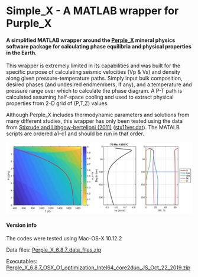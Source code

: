 # Simple_X - A MATLAB wrapper for Purple_X
#### A simplified MATLAB wrapper around the [Perple_X](http://www.perplex.ethz.ch/) mineral physics software package for calculating phase equilibria and physical properties in the Earth.

This wrapper is extremely limited in its capabilities and was built for the specific purpose of calculating seismic velocities (Vp & Vs) and density along given pressure-temperature paths. Simply input bulk composition, desired phases (and undesired endmembers, if any), and a temperature and pressure range over which to calculate the phase diagram. A P-T path is calculated assuming half-space cooling and used to extract physical properties from 2-D grid of (P,T,Z) values.

Although Perple_X includes thermodynamic parameters and solutions from many different studies, this wrapper has only been tested using the data from [Stixrude and Lithgow-bertelloni (2011)](https://onlinelibrary.wiley.com/doi/10.1111/j.1365-246X.2010.04890.x) ([stx11ver.dat](./data_files/stx11ver.dat)). The MATALB scripts are ordered a1–c1 and should be run in that order.

![](./_archive/example.png)


#### Version info
The codes were tested using Mac-OS-X 10.12.2

Data files: [Perple_X_6.8.7_data_files.zip](./_archive/Perple_X_6.8.7_data_files.zip)

Executables: [Perple_X_6.8.7_OSX_O1_optimization_Intel64_core2duo_JS_Oct_22_2019.zip](./_archive/Perple_X_6.8.7_OSX_O1_optimization_Intel64_core2duo_JS_Oct_22_2019.zip)
